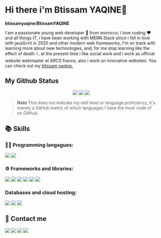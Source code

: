 # Hi there i'm Btissam YAQINE👋

**btissamyaqine/BtissamYAQINE** 

I'am a passionate young web developer 👯 from morocco, i love coding ❤️ and all things IT, i have been working with MERN Stack since i fell in love with javaScrit in 2020 and other modern web frameworks, I'm on track with learning more about new technologies, and, for me stop learning like the effect of death ⚡, at the present time i like social work and i work as official website webmaster at ARCS france, also i work on innovative websites. You can check out my <a href="https://btissamyaqine.github.io/">btissam yaqine.</a>


## My Github Status
<p align='center'>
<img src="https://github-readme-streak-stats.herokuapp.com/?user=btissamyaqine&theme=default&hide_border=false"/>
<img src="https://github-readme-stats.vercel.app/api?username=btissamyaqine&theme=default&show_icons=true&hide_border=false&count_private=true"/>
<img src="https://github-readme-stats.vercel.app/api/top-langs/?username=btissamyaqine&theme=default&show_icons=true&hide_border=false&layout=compact"/>
</p>

> **Note**
> This does not indicate my skill level or language proficiency, it's merely a GitHub metric of which languages I have the most code of on GitHub.


## 📚 Skills

### 👨‍💻 Programming langagues:<br/>
<img src="https://img.shields.io/badge/JavaScript-323330?style=for-the-badge&logo=javascript&logoColor=F7DF1E"/> <img src="https://img.shields.io/badge/TypeScript-007ACC?style=for-the-badge&logo=typescript&logoColor=white"/>

### ⚙️ Frameworks and libraries: <br/>
<img src="https://img.shields.io/badge/React-20232A?style=for-the-badge&logo=react&logoColor=61DAFB"/> <img src="https://img.shields.io/badge/Express%20js-000000?style=for-the-badge&logo=express&logoColor=white"/> <img src="https://img.shields.io/badge/Redux-593D88?style=for-the-badge&logo=redux&logoColor=white"/> <img src="https://img.shields.io/badge/Material%20UI-007FFF?style=for-the-badge&logo=mui&logoColor=white"/> <img src="https://img.shields.io/badge/Tailwind_CSS-38B2AC?style=for-the-badge&logo=tailwind-css&logoColor=white"/> <img src="https://img.shields.io/badge/Vue%20js-35495E?style=for-the-badge&logo=vuedotjs&logoColor=4FC08D"/>

### Databases and cloud hosting: <br/>

<img src= "https://img.shields.io/badge/MongoDB-4EA94B?style=for-the-badge&logo=mongodb&logoColor=white"/> <img src= "https://img.shields.io/badge/Heroku-430098?style=for-the-badge&logo=heroku&logoColor=white"/> <img src="https://img.shields.io/badge/PostgreSQL-316192?style=for-the-badge&logo=postgresql&logoColor=white"/>

## 📱 Contact me

<a href="https://mail.google.com/mail/u/?authuser=btissamyaqine123@gmail.com"><img src="https://img.shields.io/badge/Gmail-D14836?style=for-the-badge&logo=gmail&logoColor=white"/></a>  <a href="https://www.linkedin.com/in/btissamyaqine/"><img src="https://img.shields.io/badge/LinkedIn-0077B5?style=for-the-badge&logo=linkedin&logoColor=white"/></a> <a href="https://twitter.com/YAQINEBtissam"><img src="https://img.shields.io/badge/Twitter-1DA1F2?style=for-the-badge&logo=twitter&logoColor=white"/></a> <a href="https://btissamyaqine.github.io/"><img src="https://img.shields.io/badge/website-000000?style=for-the-badge&logo=About.me&logoColor=white"/></a>